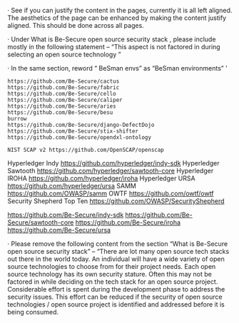 ·         See if you can justify the content in the pages, currently it is all left aligned. The aesthetics of the page can be enhanced by making the content justify aligned. This should be done across all pages.

·         Under What is Be-Secure open source security stack , please include mostly in the following statement – “This aspect is not factored in during selecting an open source technology ”

·         In the same section, reword “ BeSman envs” as “BeSman environments”
'



	https://github.com/Be-Secure/cactus
	https://github.com/Be-Secure/fabric
	https://github.com/Be-Secure/cello
	https://github.com/Be-Secure/caliper
	https://github.com/Be-Secure/aries
	https://github.com/Be-Secure/besu
	burrow
	https://github.com/Be-Secure/django-DefectDojo
	https://github.com/Be-Secure/stix-shifter
	https://github.com/Be-Secure/opendxl-ontology
	
	NIST SCAP v2 https://github.com/OpenSCAP/openscap
Hyperledger Indy  https://github.com/hyperledger/indy-sdk
Hyperledger Sawtooth https://github.com/hyperledger/sawtooth-core
Hyperledger IROHA https://github.com/hyperledger/iroha
Hyperledger URSA https://github.com/hyperledger/ursa
SAMM   https://github.com/OWASP/samm
OWTF https://github.com/owtf/owtf
Security Shepherd Top Ten   https://github.com/OWASP/SecurityShepherd

https://github.com/Be-Secure/indy-sdk
https://github.com/Be-Secure/sawtooth-core
https://github.com/Be-Secure/iroha
https://github.com/Be-Secure/ursa
	
	













·         Please remove the following content from the section “What is Be-Secure open source security stack” – “There are lot many open source tech stacks out there in the world today. An individual will have a wide variety of open source technologies to choose from for their project needs. Each open source technology has its own security stature. Often this may not be factored in while deciding on the tech stack for an open source project. Considerable effort is spent during the development phase to address the security issues. This effort can be reduced if the security of open source technologies / open source project is identified and addressed before it is being consumed.
